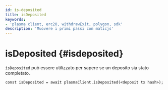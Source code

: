 ```yaml
---
id: is-deposited
title: isDeposited
keywords:
- 'plasma client, erc20, withdrawExit, polygon, sdk'
description: 'Muovere i primi passi con maticjs'
---
```


# isDeposited {#isdeposited}

`isDeposited` può essere utilizzato per sapere se un deposito sia stato completato.

```
const isDeposited = await plasmaClient.isDeposited(<deposit tx hash>);
```
